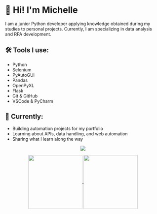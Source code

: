 # 👋 Hi! I'm Michelle

I am a junior Python developer applying knowledge obtained during my studies to personal projects. Currently, I am specializing in data analysis and RPA development.

## 🛠️ Tools I use:
- Python
- Selenium
- PyAutoGUI
- Pandas
- OpenPyXL
- Flask
- Git & GitHub
- VSCode & PyCharm

## 🚀 Currently:
- Building automation projects for my portfolio  
- Learning about APIs, data handling, and web automation  
- Sharing what I learn along the way

  
<p align="center">
  <a href="https://skillicons.dev">
    <img src="https://skillicons.dev/icons?i=py,flask,git,pycharm,vscode&theme=light" />
  </a>
</p>

<p align="center">
  <a href="https://github.com/michellesanseverino">
  <img height=175 align="center" src="https://github-readme-stats.vercel.app/api?username=michellesanseverino&show_icons=true&theme=transparent" />
</a>
<a href="https://github.com/michellesanseverino">
  <img height=175 align="center" src="https://github-readme-stats.vercel.app/api/top-langs/?username=michellesanseverino&hide_progress=true&langs_count=8&card_width=320" />
</a>
</p>
